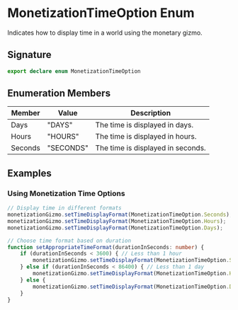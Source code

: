 # MonetizationTimeOption Enum

Indicates how to display time in a world using the monetary gizmo.

## Signature

```typescript
export declare enum MonetizationTimeOption
```

## Enumeration Members

| Member | Value | Description |
|---------|--------|-------------|
| Days | "DAYS" | The time is displayed in days. |
| Hours | "HOURS" | The time is displayed in hours. |
| Seconds | "SECONDS" | The time is displayed in seconds. |

## Examples

### Using Monetization Time Options

```typescript
// Display time in different formats
monetizationGizmo.setTimeDisplayFormat(MonetizationTimeOption.Seconds);
monetizationGizmo.setTimeDisplayFormat(MonetizationTimeOption.Hours);
monetizationGizmo.setTimeDisplayFormat(MonetizationTimeOption.Days);

// Choose time format based on duration
function setAppropriateTimeFormat(durationInSeconds: number) {
    if (durationInSeconds < 3600) { // Less than 1 hour
        monetizationGizmo.setTimeDisplayFormat(MonetizationTimeOption.Seconds);
    } else if (durationInSeconds < 86400) { // Less than 1 day
        monetizationGizmo.setTimeDisplayFormat(MonetizationTimeOption.Hours);
    } else {
        monetizationGizmo.setTimeDisplayFormat(MonetizationTimeOption.Days);
    }
}
```